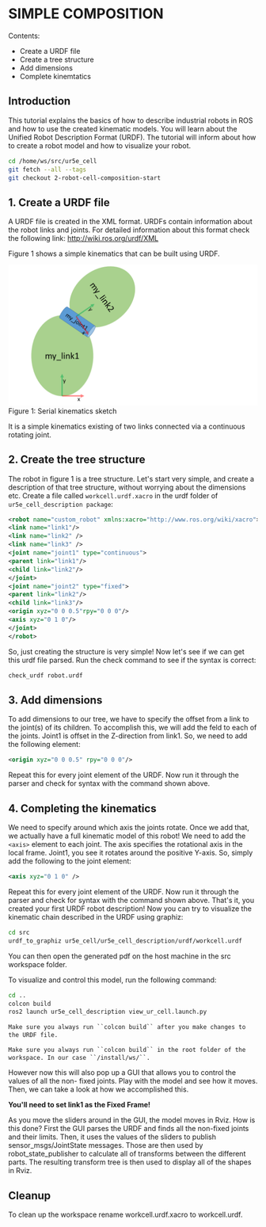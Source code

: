 # SIMPLE COMPOSITION

Contents:
* Create a URDF file
* Create a tree structure
* Add dimensions
* Complete kinemtatics

## Introduction
This tutorial explains the basics of how to describe industrial robots in ROS and how to use
the created kinematic models.
You will learn about the Unified Robot Description Format
(URDF). The tutorial will inform about how to create a robot model and how to visualize your
robot.

```bash
cd /home/ws/src/ur5e_cell
git fetch --all --tags
git checkout 2-robot-cell-composition-start
```

## 1. Create a URDF file
A URDF file is created in the XML format. URDFs contain information about the robot links
and joints. For detailed information about this format check the following link:
http://wiki.ros.org/urdf/XML

Figure 1 shows a simple kinematics that can be built using URDF.

![Figure 1](resources/simple-model.png)
Figure 1: Serial kinematics sketch

It is a simple kinematics existing of two links connected via a continuous rotating joint.

## 2. Create the tree structure
The robot in figure 1 is a tree structure. Let's start very simple, and create a description of that
tree structure, without worrying about the dimensions etc. Create a file called ``workcell.urdf.xacro`` in the urdf folder of ``ur5e_cell_description package``:

```xml
<robot name="custom_robot" xmlns:xacro="http://www.ros.org/wiki/xacro">
<link name="link1"/>
<link name="link2" />
<link name="link3" />
<joint name="joint1" type="continuous">
<parent link="link1"/>
<child link="link2"/>
</joint>
<joint name="joint2" type="fixed">
<parent link="link2"/>
<child link="link3"/>
<origin xyz="0 0 0.5"rpy="0 0 0"/>
<axis xyz="0 1 0"/>
</joint>
</robot>
```
So, just creating the structure is very simple! Now let's see if we can get this urdf file parsed. Run the check command to see if the syntax is correct:

```bash
check_urdf robot.urdf
```
## 3. Add dimensions
To add dimensions to our tree, we have to specify the offset from a link to the joint(s) of its
children. To accomplish this, we will add the feld <origin> to each of the joints.
Joint1 is offset in the Z-direction from link1. So, we need to add the following <origin> element:

```xml
<origin xyz="0 0 0.5" rpy="0 0 0"/>
```
Repeat this for every joint element of the URDF. Now run it through the parser and check for
syntax with the command shown above.

## 4. Completing the kinematics
We need to specify around which axis the joints rotate. Once we add that, we actually have a
full kinematic model of this robot! We need to add the ``<axis>`` element to each joint. The axis
specifies the rotational axis in the local frame.
Joint1, you see it rotates around the positive Y-axis. So, simply add the following to the joint
element:

```xml
<axis xyz="0 1 0" />
```

Repeat this for every joint element of the URDF. Now run it through the parser and check for
syntax with the command shown above.
That's it, you created your first URDF robot description!
Now you can try to visualize the
kinematic chain described in the URDF using graphiz:

```bash
cd src
urdf_to_graphiz ur5e_cell/ur5e_cell_description/urdf/workcell.urdf 
```

You can then open the generated pdf on the host machine in the src workspace folder.

To visualize and control this model, run the following command:

```bash
cd ..
colcon build
ros2 launch ur5e_cell_description view_ur_cell.launch.py
```

```{note}
Make sure you always run ``colcon build`` after you make changes to the URDF file.
```
```{note}
Make sure you always run ``colcon build`` in the root folder of the workspace. In our case ``/install/ws/``.
```

However now this will also pop up a GUI that allows you to control the values of all the non-
fixed joints. Play with the model and see how it moves. Then, we can take a look at how we
accomplished this.

**You'll need to set link1 as the Fixed Frame!**

As you move the sliders around in the GUI, the model moves in Rviz. How is this done? First
the GUI parses the URDF and finds all the non-fixed joints and their limits.
Then, it uses
the values of the sliders to publish sensor_msgs/JointState messages. Those are then used by
robot_state_publisher to calculate all of transforms between the different parts. The resulting
transform tree is then used to display all of the shapes in Rviz.

## Cleanup
To clean up the workspace rename workcell.urdf.xacro to workcell.urdf.

